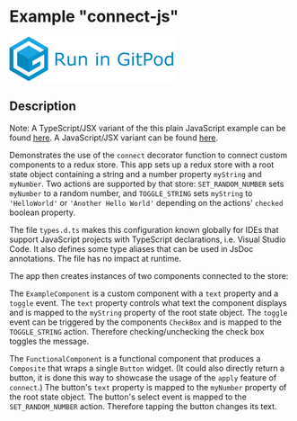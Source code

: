 # Example "connect-js"

[![GitPod Logo](../../doc/run-in-gitpod.png)](https://gitpod.io/#example=connect-js/https://github.com/eclipsesource/tabris-decorators/tree/master/examples/connect-js)

## Description

Note: A TypeScript/JSX variant of the this plain JavaScript example can be found [here](../connect). A JavaScript/JSX variant can be found [here](../connect-jsx).

Demonstrates the use of the `connect` decorator function to connect custom components to a redux store. This app sets up a redux store with a root state object containing a string  and a number property `myString` and `myNumber`. Two actions are supported by that store: `SET_RANDOM_NUMBER` sets `myNumber` to a random number, and `TOGGLE_STRING` sets `myString` to `'HelloWorld'` or `'Another Hello World'` depending on the actions' `checked` boolean property.

The file `types.d.ts` makes this configuration known globally for IDEs that support JavaScript projects with TypeScript declarations, i.e. Visual Studio Code. It also defines some type aliases that can be used in JsDoc annotations. The file has no impact at runtime.

The app then creates instances of two components connected to the store:

The `ExampleComponent` is a custom component with a `text` property and a `toggle` event. The `text` property controls what text the component displays and is mapped to the `myString` property of the root state object. The `toggle` event can be triggered by the components `CheckBox` and is mapped to the `TOGGLE_STRING` action. Therefore checking/unchecking the check box toggles the message.

The `FunctionalComponent` is a functional component that produces a `Composite` that wraps a single `Button` widget. (It could also directly return a button, it is done this way to showcase the usage of the `apply` feature of `connect`.) The button's `text` property is mapped to the `myNumber` property of the root state object. The button's select event is mapped to the `SET_RANDOM_NUMBER` action. Therefore tapping the button changes its text.
